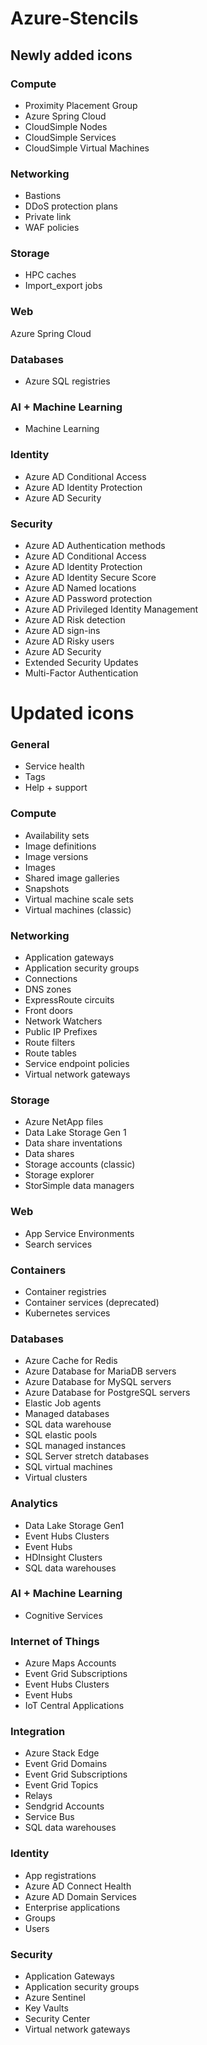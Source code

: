 # Azure-Stencils

## Newly added icons

### Compute

- Proximity Placement Group
- Azure Spring Cloud
- CloudSimple Nodes
- CloudSimple Services
- CloudSimple Virtual Machines

### Networking

- Bastions
- DDoS protection plans
- Private link
- WAF policies

### Storage

- HPC caches
- Import_export jobs

### Web

Azure Spring Cloud

### Databases

- Azure SQL registries

### AI + Machine Learning

- Machine Learning

### Identity

- Azure AD Conditional Access
- Azure AD Identity Protection
- Azure AD Security

### Security

- Azure AD Authentication methods
- Azure AD Conditional Access
- Azure AD Identity Protection
- Azure AD Identity Secure Score
- Azure AD Named locations
- Azure AD Password protection
- Azure AD Privileged Identity Management
- Azure AD Risk detection
- Azure AD sign-ins
- Azure AD Risky users
- Azure AD Security
- Extended Security Updates
- Multi-Factor Authentication

# Updated icons

### General

- Service health
- Tags
- Help + support

### Compute

- Availability sets
- Image definitions
- Image versions
- Images
- Shared image galleries
- Snapshots
- Virtual machine scale sets
- Virtual machines (classic)

### Networking

- Application gateways
- Application security groups
- Connections
- DNS zones
- ExpressRoute circuits
- Front doors
- Network Watchers
- Public IP Prefixes
- Route filters
- Route tables
- Service endpoint policies
- Virtual network gateways

### Storage

- Azure NetApp files
- Data Lake Storage Gen 1
- Data share inventations
- Data shares
- Storage accounts (classic)
- Storage explorer
- StorSimple data managers

### Web

- App Service Environments
- Search services

### Containers

- Container registries
- Container services (deprecated)
- Kubernetes services

### Databases

- Azure Cache for Redis
- Azure Database for MariaDB servers
- Azure Database for MySQL servers
- Azure Database for PostgreSQL servers
- Elastic Job agents
- Managed databases
- SQL data warehouse
- SQL elastic pools
- SQL managed instances
- SQL Server stretch databases
- SQL virtual machines
- Virtual clusters

### Analytics

- Data Lake Storage Gen1
- Event Hubs Clusters
- Event Hubs
- HDInsight Clusters
- SQL data warehouses

### AI + Machine Learning

- Cognitive Services

### Internet of Things

- Azure Maps Accounts
- Event Grid Subscriptions
- Event Hubs Clusters
- Event Hubs
- IoT Central Applications

### Integration

- Azure Stack Edge
- Event Grid Domains
- Event Grid Subscriptions
- Event Grid Topics
- Relays
- Sendgrid Accounts
- Service Bus
- SQL data warehouses

### Identity

- App registrations
- Azure AD Connect Health
- Azure AD Domain Services
- Enterprise applications
- Groups
- Users

### Security

- Application Gateways
- Application security groups
- Azure Sentinel
- Key Vaults
- Security Center
- Virtual network gateways